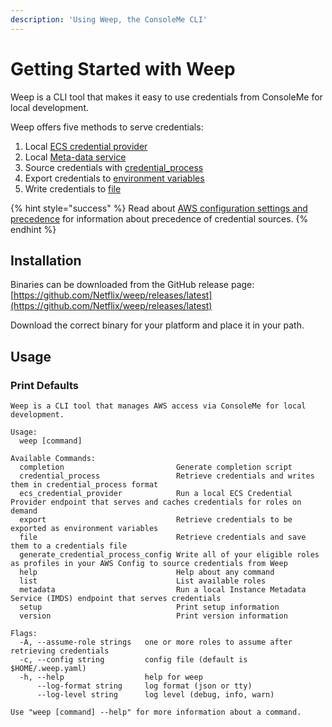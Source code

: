 ```yaml
---
description: 'Using Weep, the ConsoleMe CLI'
---
```


# Getting Started with Weep

Weep is a CLI tool that makes it easy to use credentials from ConsoleMe for local development.

Weep offers five methods to serve credentials:

1. Local [ECS credential provider](https://docs.aws.amazon.com/AWSJavaSDK/latest/javadoc/com/amazonaws/auth/EC2ContainerCredentialsProviderWrapper.html)
2. Local [Meta-data service](https://docs.aws.amazon.com/AWSEC2/latest/UserGuide/configuring-instance-metadata-service.html)
3. Source credentials with [credential\_process](https://docs.aws.amazon.com/cli/latest/userguide/cli-configure-sourcing-external.html)
4. Export credentials to [environment variables](https://docs.aws.amazon.com/cli/latest/userguide/cli-configure-envvars.html)
5. Write credentials to [file](https://docs.aws.amazon.com/cli/latest/userguide/cli-configure-files.html)

{% hint style="success" %}
Read about [AWS configuration settings and precedence](https://docs.aws.amazon.com/cli/latest/userguide/cli-configure-quickstart.html#cli-configure-quickstart-precedence) for information about precedence of credential sources.
{% endhint %}

## Installation

Binaries can be downloaded from the GitHub release page: [https://github.com/Netflix/weep/releases/latest](https://github.com/Netflix/weep/releases/latest)

Download the correct binary for your platform and place it in your path.

## Usage

### Print Defaults

```text
Weep is a CLI tool that manages AWS access via ConsoleMe for local development.

Usage:
  weep [command]

Available Commands:
  completion                         Generate completion script
  credential_process                 Retrieve credentials and writes them in credential_process format
  ecs_credential_provider            Run a local ECS Credential Provider endpoint that serves and caches credentials for roles on demand
  export                             Retrieve credentials to be exported as environment variables
  file                               Retrieve credentials and save them to a credentials file
  generate_credential_process_config Write all of your eligible roles as profiles in your AWS Config to source credentials from Weep
  help                               Help about any command
  list                               List available roles
  metadata                           Run a local Instance Metadata Service (IMDS) endpoint that serves credentials
  setup                              Print setup information
  version                            Print version information

Flags:
  -A, --assume-role strings   one or more roles to assume after retrieving credentials
  -c, --config string         config file (default is $HOME/.weep.yaml)
  -h, --help                  help for weep
      --log-format string     log format (json or tty)
      --log-level string      log level (debug, info, warn)

Use "weep [command] --help" for more information about a command.
```

